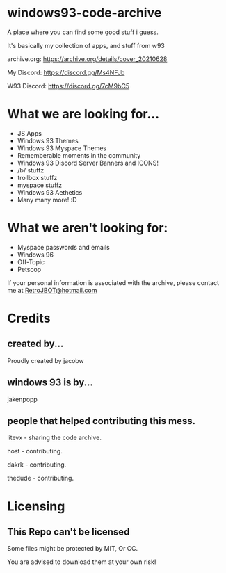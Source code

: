 # windows93-code-archive
A place where you can find some good stuff i guess.


It's basically my collection of apps, and stuff from w93

archive.org: https://archive.org/details/cover_20210628

My Discord: https://discord.gg/Ms4NFJb

W93 Discord: https://discord.gg/7cM9bC5
 

# What we are looking for...
- JS Apps
- Windows 93 Themes
- Windows 93 Myspace Themes
- Rememberable moments in the community
- Windows 93 Discord Server Banners and ICONS!
- /b/ stuffz
- trollbox stuffz
- myspace stuffz
- Windows 93 Aethetics
- Many many more! :D


# What we aren't looking for:

- Myspace passwords and emails
- Windows 96
- Off-Topic
- Petscop 

If your personal information is associated with the archive, please contact me at RetroJBOT@hotmail.com



# Credits
## created by...
Proudly created by jacobw
## windows 93 is by...
jakenpopp
## people that helped contributing this mess.
litevx - sharing the code archive.

host - contributing.

dakrk - contributing.

thedude - contributing.

# Licensing

## This Repo can't be licensed
Some files might be protected by MIT, Or CC.

You are advised to download them at your own risk!

